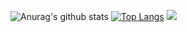 ![Anurag's github stats](https://github-readme-stats.vercel.app/api?username=akteruzzaman816&show_icons=true&theme=Default&title_color=#5FC397)
[![Top Langs](https://github-readme-stats.vercel.app/api/top-langs/?username=akteruzzaman816&layout=compact)](https://github.com/akteruzzaman816/github-readme-stats)
![](https://komarev.com/ghpvc/?username=akteruzzaman816&color=green)

